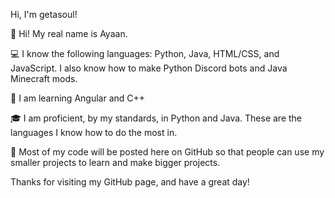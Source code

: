 Hi, I'm getasoul!

👋 Hi! My real name is Ayaan.

💻 I know the following languages: Python, Java, HTML/CSS, and JavaScript. I also know how to make Python Discord bots and Java Minecraft mods.

📖 I am learning Angular and C++

🎓 I am proficient, by my standards, in Python and Java. These are the languages I know how to do the most in.

💾 Most of my code will be posted here on GitHub so that people can use my smaller projects to learn and make bigger projects.

Thanks for visiting my GitHub page, and have a great day!
